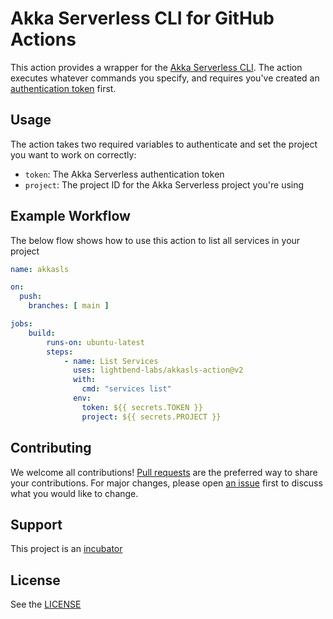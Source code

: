 # Akka Serverless CLI for GitHub Actions

This action provides a wrapper for the [Akka Serverless CLI](https://developer.lightbend.com/docs/akka-serverless/getting-started/set-up-development-env.html). The action executes whatever commands you specify, and requires you've created an [authentication token](https://developer.lightbend.com/docs/akka-serverless/deploying/integrate-cicd.html) first.

## Usage

The action takes two required variables to authenticate and set the project you want to work on correctly:

* `token`: The Akka Serverless authentication token
* `project`: The project ID for the Akka Serverless project you're using

## Example Workflow

The below flow shows how to use this action to list all services in your project

```yaml
name: akkasls

on: 
  push:
    branches: [ main ]

jobs:
    build:
        runs-on: ubuntu-latest
        steps:
            - name: List Services
              uses: lightbend-labs/akkasls-action@v2
              with:
                cmd: "services list"
              env:
                token: ${{ secrets.TOKEN }}
                project: ${{ secrets.PROJECT }}
```

## Contributing

We welcome all contributions! [Pull requests](https://github.com/lightbend-labs/akkasls-action/pulls) are the preferred way to share your contributions. For major changes, please open [an issue](https://github.com/lightbend-labs/akkasls-action/issues) first to discuss what you would like to change.

## Support

This project is an [incubator](https://developer.lightbend.com/docs/introduction/getting-help/support-terminology.html)

## License

See the [LICENSE](./LICENSE)
